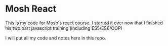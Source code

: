 # Mosh React
This is my code for Mosh's react course.  I started it over now that I finished his two part javascript training (including ES5/ES6/OOP)

I will put all my code and notes here in this repo.
